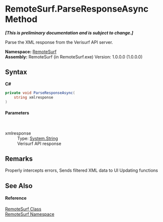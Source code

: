 # RemoteSurf.ParseResponseAsync Method 
 _**\[This is preliminary documentation and is subject to change.\]**_

Parse the XML response from the Verisurf API server.

**Namespace:**&nbsp;<a href="N_RemoteSurf">RemoteSurf</a><br />**Assembly:**&nbsp;RemoteSurf (in RemoteSurf.exe) Version: 1.0.0.0 (1.0.0.0)

## Syntax

**C#**<br />
``` C#
private void ParseResponseAsync(
	string xmlresponse
)
```


#### Parameters
&nbsp;<dl><dt>xmlresponse</dt><dd>Type: <a href="http://msdn2.microsoft.com/en-us/library/s1wwdcbf" target="_self">System.String</a><br />Verisurf API response</dd></dl>

## Remarks
Properly intercepts errors, Sends filtered XML data to UI Updating functions

## See Also


#### Reference
<a href="T_RemoteSurf_RemoteSurf">RemoteSurf Class</a><br /><a href="N_RemoteSurf">RemoteSurf Namespace</a><br />